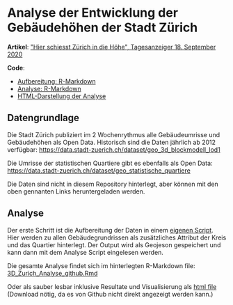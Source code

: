# Analyse der Entwicklung der Gebäudehöhen der Stadt Zürich

**Artikel**: ["Hier schiesst Zürich in die Höhe", Tagesanzeiger 18. September 2020](https://www.tagesanzeiger.ch/hier-schiesst-zuerich-in-die-hoehe-336605433294)

**Code**: 
* [Aufbereitung: R-Markdown](3D_Zurich_Aufbereitung.Rmd)
* [Analyse: R-Markdown](3D_Zurich_Analyse_github.Rmd)
* [HTML-Darstellung der Analyse](3D_Zurich_Analyse_github.html)


## Datengrundlage
Die Stadt Zürich publiziert im 2 Wochenrythmus alle Gebäudeumrisse und Gebäudehöhen als Open Data. Historisch sind die Daten jährlich ab 2012 verfügbar:
https://data.stadt-zuerich.ch/dataset/geo_3d_blockmodell_lod1

Die Umrisse der statistischen Quartiere gibt es ebenfalls als Open Data:
https://data.stadt-zuerich.ch/dataset/geo_statistische_quartiere

Die Daten sind nicht in diesem Repository hinterlegt, aber können mit den oben gennanten Links heruntergeladen werden.

## Analyse
Der erste Schritt ist die Aufbereitung der Daten in einem [eigenen Script](3D_Zurich_Aufbereitung.Rmd). Hier werden zu allen Gebäudegrundrissen als zusätzliches Attribut der Kreis und das Quartier hinterlegt. Der Output wird als Geojeson gespeichert und kann dann mit dem Analyse Script eingelesen werden.

Die gesamte Analyse findet sich im hinterlegten R-Markdown file: [3D_Zurich_Analyse_github.Rmd](3D_Zurich_Analyse_github.Rmd)

Oder als sauber lesbar inklusive Resultate und Visualisierung als [html file](3D_Zurich_Analyse_github.html) (Download nötig, da es von Github nicht direkt angezeigt werden kann.)
